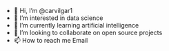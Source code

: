 - 👋 Hi, I’m @carvilgar1
- 👀 I’m interested in data science
- 🌱 I’m currently learning artificial intelligence
- 💞️ I’m looking to collaborate on open source projects
- 📫 How to reach me Email

<!---
carvilgar1/carvilgar1 is a ✨ special ✨ repository because its `README.md` (this file) appears on your GitHub profile.
You can click the Preview link to take a look at your changes.
--->
